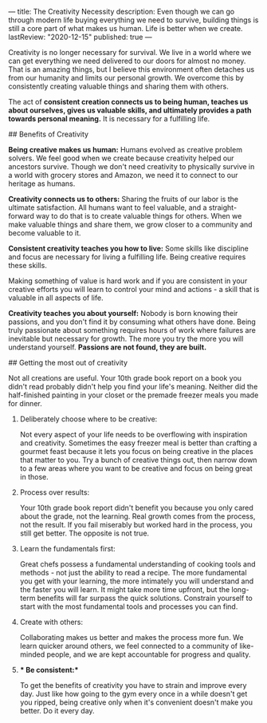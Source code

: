 &#x2014;
title: The Creativity Necessity
description: Even though we can go through modern life buying everything we need to survive, building things is still a core part of what makes us human. Life is better when we create.
lastReview: "2020-12-15"
published: true
&#x2014;

Creativity is no longer necessary for survival.
We live in a world where we can get everything we need delivered to our doors for almost no money.
That is an amazing things, but I believe this environment often detaches us from our humanity and limits our personal growth.
We overcome this by consistently creating valuable things and sharing them with others.

The act of **consistent creation connects us to being human, teaches us about ourselves, gives us valuable skills, and ultimately provides a path towards personal meaning.**
It is necessary for a fulfilling life.

\## Benefits of Creativity

****Being creative makes us human:****
Humans evolved as creative problem solvers.
We feel good when we create because creativity helped our ancestors survive.
Though we don't need creativity to physically survive in a world with grocery stores and Amazon, we need it to connect to our heritage as humans.

****Creativity connects us to others:****
Sharing the fruits of our labor is the ultimate satisfaction.
All humans want to feel valuable, and a straight-forward way to do that is to create valuable things for others.
When we make valuable things and share them, we grow closer to a community and become valuable to it.

****Consistent creativity teaches you how to live:****
Some skills like discipline and focus are necessary for living a fulfilling life.
Being creative requires these skills.

Making something of value is hard work and if you are consistent in your creative efforts you will learn to control your mind and actions - a skill that is valuable in all aspects of life.

****Creativity teaches you about yourself:****
Nobody is born knowing their passions, and you don't find it by consuming what others have done.
Being truly passionate about something requires hours of work where failures are inevitable but necessary for growth.
The more you try the more you will understand yourself.
**Passions are not found, they are built.**

\## Getting the most out of creativity

Not all creations are useful.
Your 10th grade book report on a book you didn't read probably didn't help you find your life's meaning.
Neither did the half-finished painting in your closet or the premade freezer meals you made for dinner.

1.  Deliberately choose where to be creative:
    
    Not every aspect of your life needs to be overflowing with inspiration and creativity.
    Sometimes the easy freezer meal is better than crafting a gourmet feast because it lets you focus on being creative in the places that matter to you.
    Try a bunch of creative things out, then narrow down to a few areas where you want to be creative and focus on being great in those.

2.  Process over results:
    
    Your 10th grade book report didn't benefit you because you only cared about the grade, not the learning.
    Real growth comes from the process, not the result.
    If you fail miserably but worked hard in the process, you still get better.
    The opposite is not true.

3.  Learn the fundamentals first:
    
    Great chefs possess a fundamental understanding of cooking tools and methods - not just the ability to read a recipe.
    The more fundamental you get with your learning, the more intimately you will understand and the faster you will learn.
    It might take more time upfront, but the long-term benefits will far surpass the quick solutions.
    Constrain yourself to start with the most fundamental tools and processes you can find.

4.  Create with others:
    
    Collaborating makes us better and makes the process more fun.
    We learn quicker around others, we feel connected to a community of like-minded people, and we are kept accountable for progress and quality.

5.  **\* Be consistent:\***
    
    To get the benefits of creativity you have to strain and improve every day.
    Just like how going to the gym every once in a while doesn't get you ripped, being creative only when it's convenient doesn't make you better.
    Do it every day.

